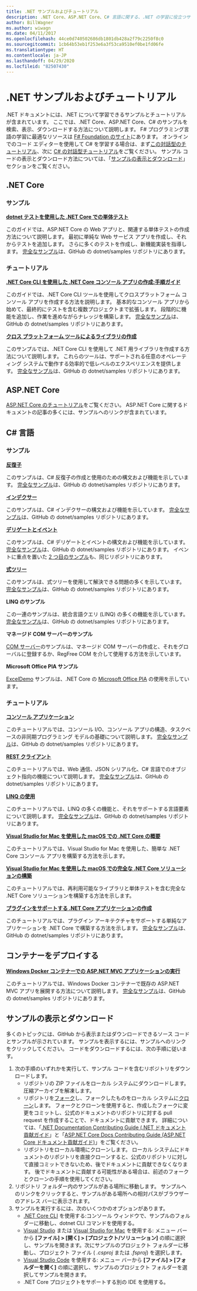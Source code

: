 ```yaml
---
title: .NET サンプルおよびチュートリアル
description: .NET Core、ASP.NET Core、C# 言語に関する、.NET の学習に役立つサンプルとチュートリアルの情報です。
author: BillWagner
ms.author: wiwagn
ms.date: 04/11/2017
ms.openlocfilehash: 44ce0d740502686db1801db428a2f79c2250f8c0
ms.sourcegitcommit: 1cb64b53eb1f253e6a3f53ca9510ef0be1fd06fe
ms.translationtype: HT
ms.contentlocale: ja-JP
ms.lasthandoff: 04/29/2020
ms.locfileid: "82507430"
---
```

# <a name="net-samples-and-tutorials"></a>.NET サンプルおよびチュートリアル

.NET ドキュメントには、.NET について学習できるサンプルとチュートリアルが含まれています。 ここでは、.NET Core、ASP.NET Core、C# のサンプルを検索、表示、ダウンロードする方法について説明します。 F# プログラミング言語の学習に最適なリソースは [F# Foundation のサイト](https://fsharp.org/learn.html)にあります。 オンラインでのコード エディターを使用して C# を学習する場合は、まず[この対話型のチュートリアル](https://dotnet.microsoft.com/learn/dotnet/in-browser-tutorial/1)、次に [C# の対話型チュートリアル](../csharp/tutorials/intro-to-csharp/index.md)をご覧ください。 サンプル コードの表示とダウンロード方法については、「[サンプルの表示とダウンロード](#viewing-and-downloading-samples)」セクションをご覧ください。

## <a name="net-core"></a>.NET Core

### <a name="samples"></a>サンプル

**[dotnet テストを使用した .NET Core での単体テスト](../core/testing/unit-testing-with-dotnet-test.md)**

このガイドでは、ASP.NET Core の Web アプリと、関連する単体テストの作成方法について説明します。 最初に単純な Web サービス アプリを作成し、それからテストを追加します。 さらに多くのテストを作成し、新機能実装を指導します。 [完全なサンプル](https://github.com/dotnet/samples/tree/master/core/getting-started/unit-testing-using-dotnet-test)は、GitHub の dotnet/samples リポジトリにあります。

### <a name="tutorials"></a>チュートリアル

**[.NET Core CLI を使用した .NET Core コンソール アプリの作成:手順ガイド](../core/tutorials/cli-create-console-app.md)**

このガイドでは、.NET Core CLI ツールを使用してクロスプラットフォーム コンソール アプリを作成する方法を説明します。 基本的なコンソール アプリから始めて、最終的にテストを含む複数プロジェクトまで拡張します。 段階的に機能を追加し、作業を進めながらナレッジを構築します。 [完全なサンプル](https://github.com/dotnet/samples/tree/master/core/console-apps)は、GitHub の dotnet/samples リポジトリにあります。

**[クロス プラットフォーム ツールによるライブラリの作成](../core/tutorials/libraries.md)**

このサンプルでは、.NET Core CLI を使用して .NET 用ライブラリを作成する方法について説明します。 これらのツールは、サポートされる任意のオペレーティング システムで動作する効率的で低レベルのエクスペリエンスを提供します。 [完全なサンプル](https://github.com/dotnet/samples/tree/master/framework/libraries/frameworks-library)は、GitHub の dotnet/samples リポジトリにあります。

## <a name="aspnet-core"></a>ASP.NET Core

[ASP.NET Core のチュートリアル](/aspnet/core/tutorials/)をご覧ください。 ASP.NET Core に関するドキュメントの記事の多くには、サンプルへのリンクが含まれています。

## <a name="c-language"></a>C# 言語

### <a name="samples"></a>サンプル

**[反復子](../csharp/iterators.md)**

このサンプルは、C# 反復子の作成と使用のための構文および機能を示しています。 [完全なサンプル](https://github.com/dotnet/samples/tree/master/csharp/iterators)は、GitHub の dotnet/samples リポジトリにあります。

**[インデクサー](../csharp/indexers.md)**

このサンプルは、C# インデクサーの構文および機能を示しています。 [完全なサンプル](https://github.com/dotnet/samples/tree/master/csharp/indexers)は、GitHub の dotnet/samples リポジトリにあります。

**[デリゲートとイベント](../csharp/delegates-overview.md)**

このサンプルは、C# デリゲートとイベントの構文および機能を示しています。 [完全なサンプル](https://github.com/dotnet/samples/tree/master/csharp/delegates-and-events)は、GitHub の dotnet/samples リポジトリにあります。 イベントに重点を置いた [2 つ目のサンプル](https://github.com/dotnet/samples/tree/master/csharp/events)も、同じリポジトリにあります。

**[式ツリー](../csharp/expression-trees.md)**

このサンプルは、式ツリーを使用して解決できる問題の多くを示しています。 [完全なサンプル](https://github.com/dotnet/samples/tree/master/csharp/expression-trees)は、GitHub の dotnet/samples リポジトリにあります。

**LINQ のサンプル**

この一連のサンプルは、統合言語クエリ (LINQ) の多くの機能を示しています。 [完全なサンプル](https://github.com/dotnet/samples/tree/master/core/linq/csharp)は、GitHub の dotnet/samples リポジトリにあります。

**マネージド COM サーバーのサンプル**

[COM サーバー](https://github.com/dotnet/samples/tree/master/core/extensions/COMServerDemo)のサンプルは、マネージド COM サーバーの作成と、それをグローバルに登録するか、RegFree COM を介して使用する方法を示しています。

**Microsoft Office PIA サンプル**

[ExcelDemo](https://github.com/dotnet/samples/tree/master/core/extensions/ExcelDemo) サンプルは、.NET Core の [Microsoft Office PIA](/visualstudio/vsto/office-primary-interop-assemblies) の使用を示しています。

### <a name="tutorials"></a>チュートリアル

**[コンソール アプリケーション](../csharp/tutorials/console-teleprompter.md)**

このチュートリアルでは、コンソール I/O、コンソール アプリの構造、タスクベースの非同期プログラミング モデルの基礎について説明します。 [完全なサンプル](https://github.com/dotnet/samples/tree/master/csharp/getting-started/console-teleprompter)は、GitHub の dotnet/samples リポジトリにあります。

**[REST クライアント](../csharp/tutorials/console-webapiclient.md)**

このチュートリアルでは、Web 通信、JSON シリアル化、C# 言語でのオブジェクト指向の機能について説明します。 [完全なサンプル](https://github.com/dotnet/samples/tree/master/csharp/getting-started/console-webapiclient)は、GitHub の dotnet/samples リポジトリにあります。

**[LINQ の使用](../csharp/tutorials/working-with-linq.md)**

このチュートリアルでは、LINQ の多くの機能と、それをサポートする言語要素について説明します。 [完全なサンプル](https://github.com/dotnet/samples/tree/master/csharp/getting-started/console-linq)は、GitHub の dotnet/samples リポジトリにあります。

**[Visual Studio for Mac を使用した macOS での .NET Core の概要](../core/tutorials/using-on-mac-vs.md)**

このチュートリアルでは、Visual Studio for Mac を使用した、簡単な .NET Core コンソール アプリを構築する方法を示します。

**[Visual Studio for Mac を使用した macOS での完全な .NET Core ソリューションの構築](../core/tutorials/using-on-mac-vs-full-solution.md)**

このチュートリアルでは、再利用可能なライブラリと単体テストを含む完全な .NET Core ソリューションを構築する方法を示します。

**[プラグインをサポートする .NET Core アプリケーションの作成](../core/tutorials/creating-app-with-plugin-support.md)**

このチュートリアルでは、プラグイン アーキテクチャをサポートする単純なアプリケーションを .NET Core で構築する方法を示します。 [完全なサンプル](https://github.com/dotnet/samples/tree/master/core/extensions/AppWithPlugin)は、GitHub の dotnet/samples リポジトリにあります。

## <a name="deploy-to-containers"></a>コンテナーをデプロイする

**[Windows Docker コンテナーでの ASP.NET MVC アプリケーションの実行](/aspnet/mvc/overview/deployment/docker-aspnetmvc)**

このチュートリアルでは、Windows Docker コンテナーで既存の ASP.NET MVC アプリを展開する方法について説明します。 [完全なサンプル](https://github.com/dotnet/samples/tree/master/framework/docker/MVCRandomAnswerGenerator)は、GitHub の dotnet/samples リポジトリにあります。

## <a name="viewing-and-downloading-samples"></a>サンプルの表示とダウンロード

多くのトピックには、GitHub から表示またはダウンロードできるソース コードとサンプルが示されています。 サンプルを表示するには、サンプルへのリンクをクリックしてください。 コードをダウンロードするには、次の手順に従います。

1. 次の手順のいずれかを実行して、サンプル コードを含むリポジトリをダウンロードします。
   * リポジトリの ZIP ファイルをローカル システムにダウンロードします。 圧縮アーカイブを解凍します。
   * リポジトリを[フォーク](https://help.github.com/articles/fork-a-repo/)し、フォークしたものをローカル システムに[クローン](https://help.github.com/articles/cloning-a-repository/)します。 フォークとクローンを使用すると、作成したフォークに変更をコミットし、公式のドキュメントのリポジトリに対する pull request を作成することで、ドキュメントに貢献できます。 詳細については、「[.NET Documentation Contributing Guide (.NET ドキュメント貢献ガイド](https://docs.microsoft.com/contribute/dotnet/dotnet-contribute)」と「[ASP.NET Core Docs Contributing Guide (ASP.NET Core ドキュメント貢献ガイド)](https://github.com/aspnet/AspNetCore.Docs/blob/master/CONTRIBUTING.md)」をご覧ください。
   * リポジトリをローカル環境にクローンします。 ローカル システムにドキュメントのリポジトリを直接クローンすると、公式のリポジトリに対して直接コミットできないため、後でドキュメントに貢献できなくなります。 後でドキュメントに貢献する可能性がある場合は、前述のフォークとクローンの手順を使用してください。
1. リポジトリ フォルダー内のサンプルがある場所に移動します。 サンプルへのリンクをクリックすると、サンプルがある場所への相対パスがブラウザーのアドレス バーに表示されます。
1. サンプルを実行するには、次のいくつかのオプションがあります。
   * [.NET Core CLI](../core/tools/index.md) を使用する:コンソール ウィンドウで、サンプルのフォルダーに移動し、dotnet CLI コマンドを使用する。
   * [Visual Studio](https://visualstudio.microsoft.com/vs/?utm_medium=microsoft&utm_source=docs.microsoft.com&utm_campaign=inline+link) または [Visual Studio for Mac](https://visualstudio.microsoft.com/vs/mac/?utm_medium=microsoft&utm_source=docs.microsoft.com&utm_campaign=inline+link) を使用する: メニュー バーから **[ファイル] > [開く] > [プロジェクト/ソリューション]** の順に選択し、サンプルを開きます。次にサンプルのプロジェクト フォルダーに移動し、プロジェクト ファイル ( *.csproj* または *.fsproj*) を選択します。
   * [Visual Studio Code](https://code.visualstudio.com/) を使用する: メニュー バーから **[ファイル] > [フォルダーを開く]** の順に選択し、サンプルのプロジェクト フォルダーを選択してサンプルを開きます。
   * .NET Core プロジェクトをサポートする別の IDE を使用する。
